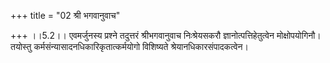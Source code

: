 +++
title = "02 श्री भगवानुवाच"

+++
।।5.2।। एवमर्जुनस्य प्रश्ने तदुत्तरं श्रीभगवानुवाच निःश्रेयसकरौ
ज्ञानोत्पत्तिहेतुत्वेन मोक्षोपयोगिनौ। तयोस्तु
कर्मसंन्यासादनधिकारिकृतात्कर्मयोगो विशिष्यते श्रेयानधिकारसंपादकत्वेन।
